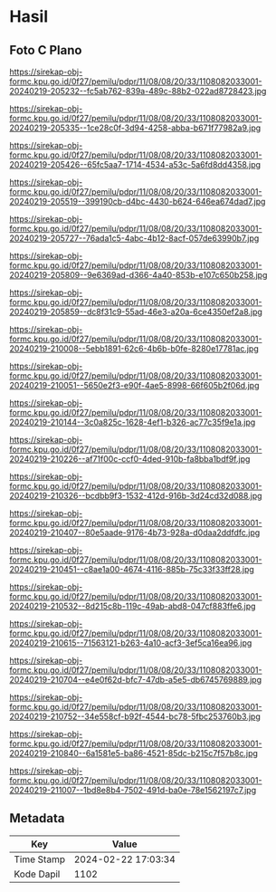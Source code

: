 # Hasil

## Foto C Plano

https://sirekap-obj-formc.kpu.go.id/0f27/pemilu/pdpr/11/08/08/20/33/1108082033001-20240219-205232--fc5ab762-839a-489c-88b2-022ad8728423.jpg

https://sirekap-obj-formc.kpu.go.id/0f27/pemilu/pdpr/11/08/08/20/33/1108082033001-20240219-205335--1ce28c0f-3d94-4258-abba-b671f77982a9.jpg

https://sirekap-obj-formc.kpu.go.id/0f27/pemilu/pdpr/11/08/08/20/33/1108082033001-20240219-205426--65fc5aa7-1714-4534-a53c-5a6fd8dd4358.jpg

https://sirekap-obj-formc.kpu.go.id/0f27/pemilu/pdpr/11/08/08/20/33/1108082033001-20240219-205519--399190cb-d4bc-4430-b624-646ea674dad7.jpg

https://sirekap-obj-formc.kpu.go.id/0f27/pemilu/pdpr/11/08/08/20/33/1108082033001-20240219-205727--76ada1c5-4abc-4b12-8acf-057de63990b7.jpg

https://sirekap-obj-formc.kpu.go.id/0f27/pemilu/pdpr/11/08/08/20/33/1108082033001-20240219-205809--9e6369ad-d366-4a40-853b-e107c650b258.jpg

https://sirekap-obj-formc.kpu.go.id/0f27/pemilu/pdpr/11/08/08/20/33/1108082033001-20240219-205859--dc8f31c9-55ad-46e3-a20a-6ce4350ef2a8.jpg

https://sirekap-obj-formc.kpu.go.id/0f27/pemilu/pdpr/11/08/08/20/33/1108082033001-20240219-210008--5ebb1891-62c6-4b6b-b0fe-8280e17781ac.jpg

https://sirekap-obj-formc.kpu.go.id/0f27/pemilu/pdpr/11/08/08/20/33/1108082033001-20240219-210051--5650e2f3-e90f-4ae5-8998-66f605b2f06d.jpg

https://sirekap-obj-formc.kpu.go.id/0f27/pemilu/pdpr/11/08/08/20/33/1108082033001-20240219-210144--3c0a825c-1628-4ef1-b326-ac77c35f9e1a.jpg

https://sirekap-obj-formc.kpu.go.id/0f27/pemilu/pdpr/11/08/08/20/33/1108082033001-20240219-210226--af71f00c-ccf0-4ded-910b-fa8bba1bdf9f.jpg

https://sirekap-obj-formc.kpu.go.id/0f27/pemilu/pdpr/11/08/08/20/33/1108082033001-20240219-210326--bcdbb9f3-1532-412d-916b-3d24cd32d088.jpg

https://sirekap-obj-formc.kpu.go.id/0f27/pemilu/pdpr/11/08/08/20/33/1108082033001-20240219-210407--80e5aade-9176-4b73-928a-d0daa2ddfdfc.jpg

https://sirekap-obj-formc.kpu.go.id/0f27/pemilu/pdpr/11/08/08/20/33/1108082033001-20240219-210451--c8ae1a00-4674-4116-885b-75c33f33ff28.jpg

https://sirekap-obj-formc.kpu.go.id/0f27/pemilu/pdpr/11/08/08/20/33/1108082033001-20240219-210532--8d215c8b-119c-49ab-abd8-047cf883ffe6.jpg

https://sirekap-obj-formc.kpu.go.id/0f27/pemilu/pdpr/11/08/08/20/33/1108082033001-20240219-210615--71563121-b263-4a10-acf3-3ef5ca16ea96.jpg

https://sirekap-obj-formc.kpu.go.id/0f27/pemilu/pdpr/11/08/08/20/33/1108082033001-20240219-210704--e4e0f62d-bfc7-47db-a5e5-db6745769889.jpg

https://sirekap-obj-formc.kpu.go.id/0f27/pemilu/pdpr/11/08/08/20/33/1108082033001-20240219-210752--34e558cf-b92f-4544-bc78-5fbc253760b3.jpg

https://sirekap-obj-formc.kpu.go.id/0f27/pemilu/pdpr/11/08/08/20/33/1108082033001-20240219-210840--6a1581e5-ba86-4521-85dc-b215c7f57b8c.jpg

https://sirekap-obj-formc.kpu.go.id/0f27/pemilu/pdpr/11/08/08/20/33/1108082033001-20240219-211007--1bd8e8b4-7502-491d-ba0e-78e1562197c7.jpg


## Metadata

| Key        | Value               |
| ---------- | ------------------- |
| Time Stamp | 2024-02-22 17:03:34 |
| Kode Dapil | 1102                |



